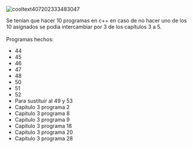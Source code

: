 
![cooltext407202333483047](https://user-images.githubusercontent.com/81432796/159877189-96e92914-8f91-4e25-800e-7da995306c43.png)

Se tenian que hacer 10 programas en c++ en caso de no hacer uno de los 10 asignados se podia intercambiar por 3 de los capitulos 3 a 5.  <br>  
Programas hechos:       
* 44  
* 45  
* 46
* 47
* 48
* 50
* 51
* 52
* Para sustituir al 49 y 53
* Capitulo 3 programa 2 
* Capitulo 3 programa 8
* Capitulo 3 programa 9
* Capitulo 3 programa 18
* Capitulo 3 programa 20 
* Capitulo 3 programa 28    
